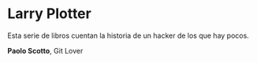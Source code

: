 # Larry Plotter

Esta serie de libros cuentan la historia de un hacker de los que hay pocos.

**Paolo Scotto**, Git Lover
